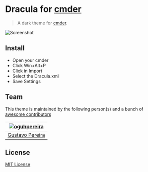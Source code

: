# Dracula for [cmder](http://cmder.net/)

> A dark theme for [cmder](http://cmder.net/).

![Screenshot](https://raw.githubusercontent.com/oguhpereira/Dracula-cmder/master/cmdericon.PNG)

## Install

* Open your cmder
* Click Win+Alt+P
* Click in Import
* Select the Dracula.xml
* Save Settings

## Team

This theme is maintained by the following person(s) and a bunch of [awesome contributors](https://github.com/dracula/cmder/graphs/contributors)

[![oguhpereira](https://avatars3.githubusercontent.com/u/24482087?s=70&v=3)](https://github.com/oguhpereira) |
--- |
[Gustavo Pereira](https://github.com/oguhpereira) |

## License

[MIT License](./LICENSE)
